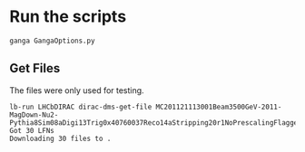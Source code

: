 # Run the scripts

```
ganga GangaOptions.py
```

## Get Files 

The files were only used for testing.

```
lb-run LHCbDIRAC dirac-dms-get-file MC201121113001Beam3500GeV-2011-MagDown-Nu2-Pythia8Sim08aDigi13Trig0x40760037Reco14aStripping20r1NoPrescalingFlaggedSTREAMSDST.py 
Got 30 LFNs
Downloading 30 files to .

```

